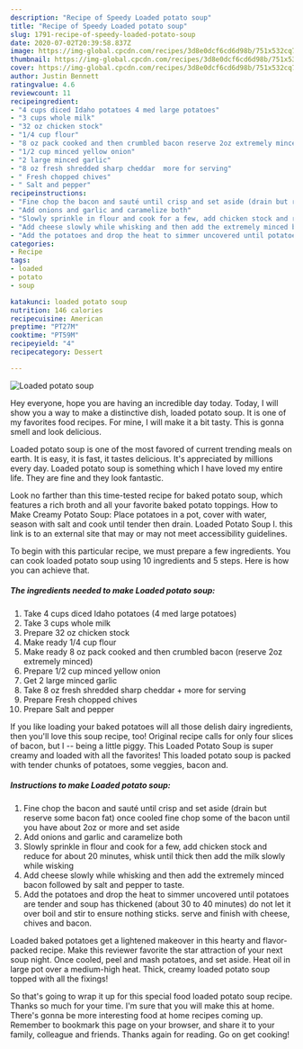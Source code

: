 ```yaml
---
description: "Recipe of Speedy Loaded potato soup"
title: "Recipe of Speedy Loaded potato soup"
slug: 1791-recipe-of-speedy-loaded-potato-soup
date: 2020-07-02T20:39:58.837Z
image: https://img-global.cpcdn.com/recipes/3d8e0dcf6cd6d98b/751x532cq70/loaded-potato-soup-recipe-main-photo.jpg
thumbnail: https://img-global.cpcdn.com/recipes/3d8e0dcf6cd6d98b/751x532cq70/loaded-potato-soup-recipe-main-photo.jpg
cover: https://img-global.cpcdn.com/recipes/3d8e0dcf6cd6d98b/751x532cq70/loaded-potato-soup-recipe-main-photo.jpg
author: Justin Bennett
ratingvalue: 4.6
reviewcount: 11
recipeingredient:
- "4 cups diced Idaho potatoes 4 med large potatoes"
- "3 cups whole milk"
- "32 oz chicken stock"
- "1/4 cup flour"
- "8 oz pack cooked and then crumbled bacon reserve 2oz extremely minced"
- "1/2 cup minced yellow onion"
- "2 large minced garlic"
- "8 oz fresh shredded sharp cheddar  more for serving"
- " Fresh chopped chives"
- " Salt and pepper"
recipeinstructions:
- "Fine chop the bacon and sauté until crisp and set aside (drain but reserve some bacon fat) once cooled fine chop some of the bacon until you have about 2oz or more and set aside"
- "Add onions and garlic and caramelize both"
- "Slowly sprinkle in flour and cook for a few, add chicken stock and reduce for about 20 minutes, whisk until thick then add the milk slowly while wisking"
- "Add cheese slowly while whisking and then add the extremely minced bacon followed by salt and pepper to taste."
- "Add the potatoes and drop the heat to simmer uncovered until potatoes are tender and soup has thickened (about 30 to 40 minutes) do not let it over boil and stir to ensure nothing sticks. serve and finish with cheese, chives and bacon."
categories:
- Recipe
tags:
- loaded
- potato
- soup

katakunci: loaded potato soup 
nutrition: 146 calories
recipecuisine: American
preptime: "PT27M"
cooktime: "PT59M"
recipeyield: "4"
recipecategory: Dessert

---
```



![Loaded potato soup](https://img-global.cpcdn.com/recipes/3d8e0dcf6cd6d98b/751x532cq70/loaded-potato-soup-recipe-main-photo.jpg)

Hey everyone, hope you are having an incredible day today. Today, I will show you a way to make a distinctive dish, loaded potato soup. It is one of my favorites food recipes. For mine, I will make it a bit tasty. This is gonna smell and look delicious.

Loaded potato soup is one of the most favored of current trending meals on earth. It is easy, it is fast, it tastes delicious. It's appreciated by millions every day. Loaded potato soup is something which I have loved my entire life. They are fine and they look fantastic.

Look no farther than this time-tested recipe for baked potato soup, which features a rich broth and all your favorite baked potato toppings. How to Make Creamy Potato Soup: Place potatoes in a pot, cover with water, season with salt and cook until tender then drain. Loaded Potato Soup I. this link is to an external site that may or may not meet accessibility guidelines.


To begin with this particular recipe, we must prepare a few ingredients. You can cook loaded potato soup using 10 ingredients and 5 steps. Here is how you can achieve that.

<!--inarticleads1-->

##### The ingredients needed to make Loaded potato soup:

1. Take 4 cups diced Idaho potatoes (4 med large potatoes)
1. Take 3 cups whole milk
1. Prepare 32 oz chicken stock
1. Make ready 1/4 cup flour
1. Make ready 8 oz pack cooked and then crumbled bacon (reserve 2oz extremely minced)
1. Prepare 1/2 cup minced yellow onion
1. Get 2 large minced garlic
1. Take 8 oz fresh shredded sharp cheddar + more for serving
1. Prepare  Fresh chopped chives
1. Prepare  Salt and pepper


If you like loading your baked potatoes will all those delish dairy ingredients, then you&#39;ll love this soup recipe, too! Original recipe calls for only four slices of bacon, but I -- being a little piggy. This Loaded Potato Soup is super creamy and loaded with all the favorites! This loaded potato soup is packed with tender chunks of potatoes, some veggies, bacon and. 

<!--inarticleads2-->

##### Instructions to make Loaded potato soup:

1. Fine chop the bacon and sauté until crisp and set aside (drain but reserve some bacon fat) once cooled fine chop some of the bacon until you have about 2oz or more and set aside
1. Add onions and garlic and caramelize both
1. Slowly sprinkle in flour and cook for a few, add chicken stock and reduce for about 20 minutes, whisk until thick then add the milk slowly while wisking
1. Add cheese slowly while whisking and then add the extremely minced bacon followed by salt and pepper to taste.
1. Add the potatoes and drop the heat to simmer uncovered until potatoes are tender and soup has thickened (about 30 to 40 minutes) do not let it over boil and stir to ensure nothing sticks. serve and finish with cheese, chives and bacon.


Loaded baked potatoes get a lightened makeover in this hearty and flavor-packed recipe. Make this reviewer favorite the star attraction of your next soup night. Once cooled, peel and mash potatoes, and set aside. Heat oil in large pot over a medium-high heat. Thick, creamy loaded potato soup topped with all the fixings! 

So that's going to wrap it up for this special food loaded potato soup recipe. Thanks so much for your time. I'm sure that you will make this at home. There's gonna be more interesting food at home recipes coming up. Remember to bookmark this page on your browser, and share it to your family, colleague and friends. Thanks again for reading. Go on get cooking!
